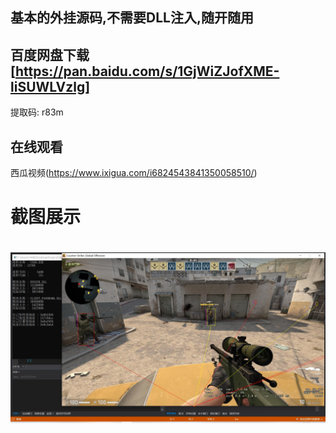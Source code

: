 
## 基本的外挂源码,不需要DLL注入,随开随用

## 百度网盘下载[https://pan.baidu.com/s/1GjWiZJofXME-liSUWLVzlg]
提取码: r83m

## 在线观看
西瓜视频(https://www.ixigua.com/i6824543841350058510/)

# 截图展示
<h1 align="center">
	<img src="demo.jpg">
</h1>








